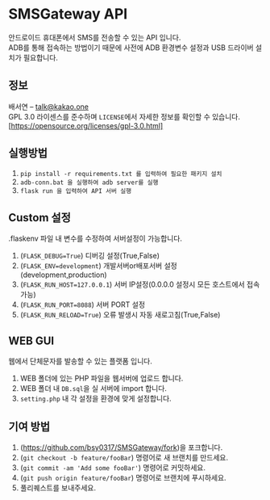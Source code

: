# SMSGateway API
안드로이드 휴대폰에서 SMS를 전송할 수 있는 API 입니다.   
ADB를 통해 접속하는 방법이기 때문에 사전에 ADB 환경변수 설정과 USB 드라이버 설치가 필요합니다.  

## 정보
배서연 – talk@kakao.one  
GPL 3.0 라이센스를 준수하며 ``LICENSE``에서 자세한 정보를 확인할 수 있습니다.  
[https://opensource.org/licenses/gpl-3.0.html]

## 실행방법
1. `pip install -r requirements.txt 를 입력하여 필요한 패키지 설치`  
2. `adb-conn.bat 을 실행하여 adb server를 실행`  
3. `flask run 을 입력하여 API 서버 실행`  

## Custom 설정
.flaskenv 파일 내 변수를 수정하여 서버설정이 가능합니다. 
1. (`FLASK_DEBUG=True`) 디버깅 설정(True,False)
2. (`FLASK_ENV=development`) 개발서버or배포서버 설정(development,production)
3. (`FLASK_RUN_HOST=127.0.0.1`) 서버 IP설정(0.0.0.0 설정시 모든 호스트에서 접속가능) 
4. (`FLASK_RUN_PORT=8088`) 서버 PORT 설정  
5. (`FLASK_RUN_RELOAD=True`) 오류 발생시 자동 새로고침(True,False)  

## WEB GUI
웹에서 단체문자를 발송할 수 있는 플랫폼 입니다.
1. WEB 폴더에 있는 PHP 파일을 웹서버에 업로드 합니다.
2. WEB 폴더 내 ``DB.sql``을 실 서버에 import 합니다.
3. ``setting.php`` 내 각 설정을 환경에 맞게 설정합니다.

## 기여 방법
1. (<https://github.com/bsy0317/SMSGateway/fork>)을 포크합니다.
2. (`git checkout -b feature/fooBar`) 명령어로 새 브랜치를 만드세요.
3. (`git commit -am 'Add some fooBar'`) 명령어로 커밋하세요.
4. (`git push origin feature/fooBar`) 명령어로 브랜치에 푸시하세요. 
5. 풀리퀘스트를 보내주세요.
